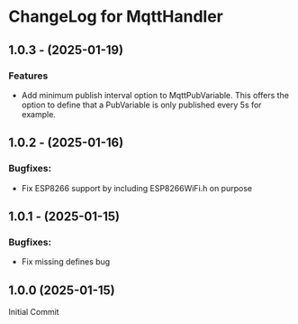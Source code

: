 # ChangeLog for MqttHandler

## 1.0.3 - (2025-01-19)

### Features
- Add minimum publish interval option to MqttPubVariable. This offers the option to define that a PubVariable is only published every 5s for example.

## 1.0.2 - (2025-01-16)

### Bugfixes:
- Fix ESP8266 support by including ESP8266WiFi.h on purpose

## 1.0.1 - (2025-01-15)

### Bugfixes:
- Fix missing defines bug

## 1.0.0 (2025-01-15)
Initial Commit
